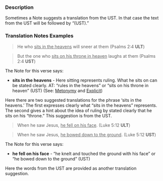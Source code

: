 
### Description

Sometimes a Note suggests a translation from the UST. In that case the text from the UST will be followed by “(UST).”

### Translation Notes Examples

> He who <u>sits in the heavens</u> will sneer at them (Psalms 2:4 **ULT**)

> But the one who <u>sits on his throne in heaven</u> laughs at them (Psalms 2:4 **UST**)

The Note for this verse says:

* **sits in the heavens** - Here sitting represents ruling. What he sits on can be stated clearly. AT: “rules in the heavens” or “sits on his throne in heaven” (UST) (See: [Metonymy](../figs-metonymy/01.md) and [Explicit](../figs-explicit/01.md))

Here there are two suggested translations for the phrase ‘sits in the heavens.’ The first expresses clearly what “sits in the heavens” represents. The second gives a hint about the idea of ruling by stated clearly that he sits on his “throne.” This suggestion is from the UST.

> When he saw Jesus, <u>he fell on his face</u>. (Luke 5:12 **ULT**)

> When he saw Jesus, <u>he bowed down to the ground</u>. (Luke 5:12 **UST**)

The Note for this verse says:

* **he fell on his face** - “he knelt and touched the ground with his face” or “he bowed down to the ground” (UST)

Here the words from the UST are provided as another translation suggestion.